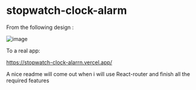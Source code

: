 # stopwatch-clock-alarm

From the following design :

![image](https://github.com/ElvisAns/stopwatch-clock-alarrn/assets/35831811/c7a7ce76-1373-4122-bdb7-7cc556013158)

To a real app:

https://stopwatch-clock-alarrn.vercel.app/

A nice readme will come out when i will use React-router and finish all the required features

